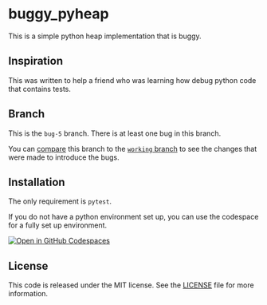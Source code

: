 # buggy_pyheap

This is a simple python heap implementation that is buggy.

## Inspiration

This was written to help a friend who was learning how debug python code that contains tests.

## Branch

This is the `bug-5` branch. There is at least one bug in this branch.

You can [compare](https://github.com/marzvrover/buggy_pyheap/compare/working...bug-5) this branch to the [`working` branch](https://github.com/marzvrover/buggy_pyheap/tree/working) to see the changes that were made to introduce the bugs.

## Installation

The only requirement is `pytest`.

If you do not have a python environment set up, you can use the codespace for a fully set up environment.

[![Open in GitHub Codespaces](https://github.com/codespaces/badge.svg)](https://codespaces.new/marzvrover/buggy_pyheap)

## License

This code is released under the MIT license. See the [LICENSE](./LICENSE) file for more information.
